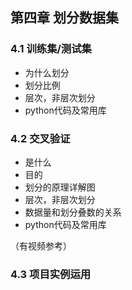 ## 第四章 划分数据集

### 4.1 训练集/测试集

- 为什么划分
- 划分比例
- 层次，非层次划分
- python代码及常用库

### 4.2 交叉验证

- 是什么
- 目的
- 划分的原理详解图
- 层次，非层次划分
- 数据量和划分叠数的关系
- python代码及常用库

（有视频参考）

### 4.3 项目实例运用
